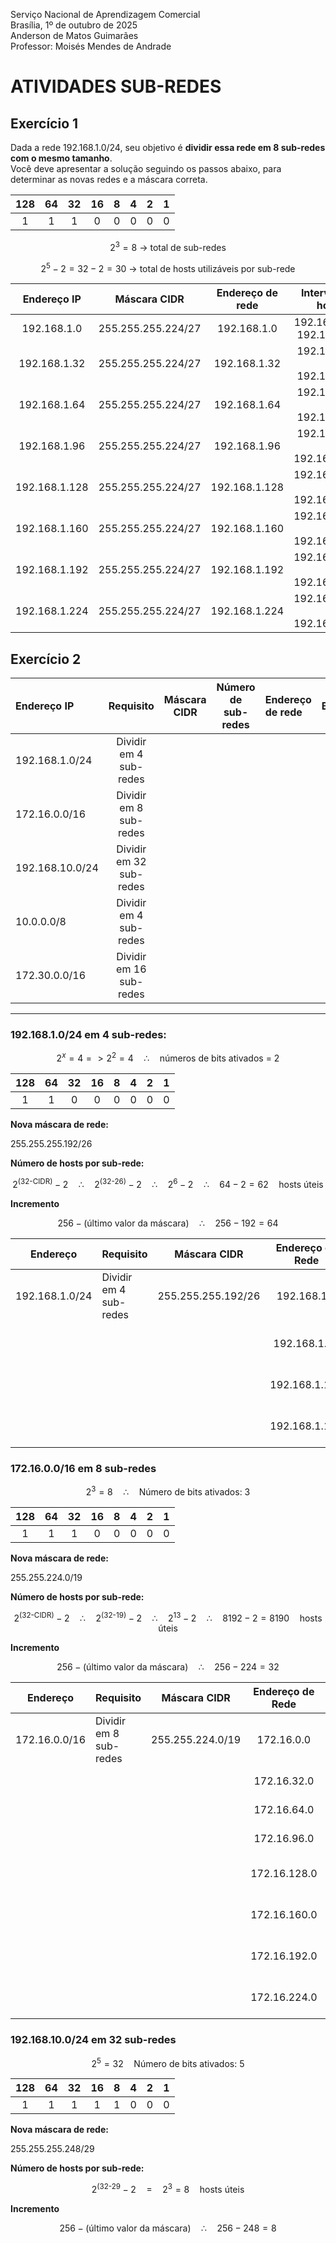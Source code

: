 Serviço Nacional de Aprendizagem Comercial  
Brasília, 1º de outubro de 2025  
Anderson de Matos Guimarães  
Professor: Moisés Mendes de Andrade

# ATIVIDADES SUB-REDES

## Exercício 1

Dada a rede 192.168.1.0/24, seu objetivo é **dividir essa rede em 8 sub-redes com o mesmo tamanho**.  
Você deve apresentar a solução seguindo os passos abaixo, para determinar as novas redes e a máscara correta.

| 128 | 64 | 32| 16 | 8 | 4 | 2 | 1 |
| :---: | :---: | :---: | :---: | :---: | :---: | :---: | :---: |
| 1 | 1 | 1 | 0 | 0 | 0 | 0 | 0 | 

$$
2^3 = 8 \text{ → total de sub-redes}
$$

$$
2^5 - 2 = 32 - 2 = 30 \text{ → total de hosts utilizáveis por sub-rede}
$$


| Endereço IP | Máscara CIDR | Endereço de rede | Intervalo de hosts | Broadcast |
| :---: | :---:| :---: | :---: | :---: |
| 192.168.1.0 | 255.255.255.224/27 | 192.168.1.0 |  192.168.1.1 -> 192.168.1.30  | 192.168.1.31 |
| 192.168.1.32 | 255.255.255.224/27 | 192.168.1.32 | 192.168.1.33 -> 192.168.1.62 | 192.168.1.63 |
| 192.168.1.64 | 255.255.255.224/27 | 192.168.1.64 | 192.168.1.65 -> 192.168.1.94 | 192.168.1.95 |
| 192.168.1.96 | 255.255.255.224/27 | 192.168.1.96 | 192.168.1.97 -> 192.168.1.126 | 192.168.1.127 |
| 192.168.1.128 | 255.255.255.224/27 | 192.168.1.128 | 192.168.1.129  -> 192.168.1.158 |192.168.1.159 |
| 192.168.1.160 | 255.255.255.224/27 | 192.168.1.160 | 192.168.1.161 > 192.168.1.190 | 192.168.1.191 |
| 192.168.1.192 | 255.255.255.224/27 | 192.168.1.192 | 192.168.1.193 -> 192.168.1.222 | 192.168.1.223 |
| 192.168.1.224 | 255.255.255.224/27 | 192.168.1.224 | 192.168.1.225 -> 192.168.1.254 | 192.168.1.255 |

## Exercício 2

| Endereço IP | Requisito | Máscara CIDR | Número de sub-redes | Endereço de rede | Broadcast |
| :--- | :---: | :---: | :---: | :--- | :--- | 
| 192.168.1.0/24 | Dividir em 4 sub-redes | | | | |
| 172.16.0.0/16| Dividir em 8 sub-redes| | | | | 
| 192.168.10.0/24| Dividir em 32 sub-redes| | | | |
| 10.0.0.0/8 | Dividir em 4 sub-redes | | | | |
| 172.30.0.0/16| Dividir em 16 sub-redes | | | | |

---
### 192.168.1.0/24 em 4 sub-redes:  

$$2^x = 4 => 2^2 = 4 \quad \therefore \quad \text{números de bits ativados = 2}$$

| 128 | 64 | 32| 16 | 8 | 4 | 2 | 1 |
| :---: | :---: | :---: | :---: | :---: | :---: | :---: | :---: |
| 1 | 1 | 0 | 0 | 0 | 0 | 0 | 0 | 

**Nova máscara de rede:**

255.255.255.192/26

**Número de hosts por sub-rede:**

$$2^\text{(32-CIDR)} - 2 \quad \therefore \quad 2^\text{(32-26)} - 2 \quad \therefore \quad 2^6 - 2 \quad \therefore \quad 64 - 2 = 62 \quad \text{hosts úteis}$$

**Incremento**

$$ 256 - \text{(último valor da máscara)} \quad \therefore \quad 256 - 192 = 64 $$

| Endereço        | Requisito             | Máscara CIDR   | Endereço de Rede | Hosts                              | Broadcast        |
|----------------|------------------------|----------------|:------------------:|:------------------------------------:|------------------:|
| 192.168.1.0/24 | Dividir em 4 sub-redes | 255.255.255.192/26 | 192.168.1.0  | 192.168.1.1 até 192.168.1.62       | 192.168.1.63     |
|                |                        |                | 192.168.1.64     | 192.168.1.65 até 192.168.1.126     | 192.168.1.127    |
|                |                        |                | 192.168.1.128    | 192.168.1.129 até 192.168.1.190    | 192.168.1.191    |
|                |                        |                | 192.168.1.192    | 192.168.1.193 até 192.168.1.254    | 192.168.1.255    |

### 172.16.0.0/16 em 8 sub-redes

$$ 2^3 = 8 \quad \therefore \quad \text{Número de bits ativados: 3}$$

| 128 | 64 | 32| 16 | 8 | 4 | 2 | 1 |
| :---: | :---: | :---: | :---: | :---: | :---: | :---: | :---: |
| 1 | 1 | 1 | 0 | 0 | 0 | 0 | 0 |

**Nova máscara de rede:**

255.255.224.0/19

**Número de hosts por sub-rede:**

$$2^\text{(32-CIDR)} - 2 \quad \therefore \quad 2^\text{(32-19)} - 2 \quad \therefore \quad 2^\text{13} - 2 \quad \therefore \quad 8192 - 2 = 8190 \quad \text{hosts úteis}$$

**Incremento**

$$ 256 - \text{(último valor da máscara)} \quad \therefore \quad 256 - 224 = 32 $$

| Endereço        | Requisito             | Máscara CIDR   | Endereço de Rede | Hosts                                  | Broadcast         |
|----------------|------------------------|----------------|:------------------:|:------------------------------------:|------------------:|
| 172.16.0.0/16  | Dividir em 8 sub-redes | 255.255.224.0/19 | 172.16.0.0       | 172.16.0.1 até 172.16.31.254         | 172.16.31.255     |
|                |                        |                |  172.16.32.0       | 172.16.32.1 até 172.16.63.254        | 172.16.63.255     |
|                |                        |                |  172.16.64.0       | 172.16.64.1 até 172.16.95.254        | 172.16.95.255     |
|                |                        |                |  172.16.96.0       | 172.16.96.1 até 172.16.127.254       | 172.16.127.255    |
|                |                        |                | 172.16.128.0       | 172.16.128.1 até 172.16.159.254      | 172.16.159.255    |
|                |                        |                | 172.16.160.0       | 172.16.160.1 até 172.16.191.254      | 172.16.191.255    |
|                |                        |                | 172.16.192.0       | 172.16.192.1 até 172.16.223.254      | 172.16.223.255    |
|                |                        |                | 172.16.224.0       | 172.16.224.1 até 172.16.255.254      | 172.16.255.255    |

### 192.168.10.0/24 em 32 sub-redes

$$ 2^5 = 32 \quad \text{Número de bits ativados: 5}$$

| 128 | 64 | 32| 16 | 8 | 4 | 2 | 1 |
| :---: | :---: | :---: | :---: | :---: | :---: | :---: | :---: |
| 1 | 1 | 1 | 1 | 1 | 0 | 0 | 0 |

**Nova máscara de rede:**  

255.255.255.248/29

**Número de hosts por sub-rede:**

$$2^\text{(32-29} - 2 \quad = \quad 2^3 = 8 \quad \text{hosts úteis}$$

**Incremento**

$$ 256 - \text{(último valor da máscara)} \quad \therefore \quad 256 - 248 = 8 $$

